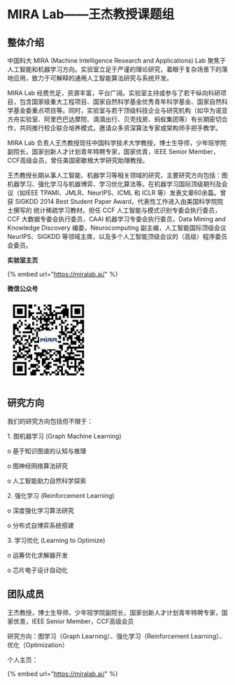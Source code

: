 # MIRA Lab——王杰教授课题组

## 整体介绍

中国科大 MIRA (Machine Intelligence Research and Applications) Lab 聚焦于人工智能和机器学习方向。实验室立足于严谨的理论研究，着眼于复杂场景下的落地应用，致力于可解释的通用人工智能算法研究与系统开发。

MIRA Lab 经费充足，资源丰富，平台广阔。实验室主持或参与了若干纵向科研项目，包含国家级重大工程项目、国家自然科学基金优秀青年科学基金、国家自然科学基金委重点项目等。同时，实验室与若干顶级科技企业与研究机构（如华为诺亚方舟实验室、阿里巴巴达摩院、滴滴出行、贝壳找房、蚂蚁集团等）有长期密切合作，共同推行校企联合培养模式，邀请众多资深算法专家或架构师手把手教学。

MIRA Lab 负责人王杰教授现任中国科学技术大学教授，博士生导师，少年班学院副院长，国家创新人才计划青年特聘专家，国家优青，IEEE Senior Member，CCF高级会员，曾任美国密歇根大学研究助理教授。

王杰教授长期从事人工智能、机器学习等相关领域的研究，主要研究方向包括：图机器学习、强化学习与机器博弈、学习优化算法等。在机器学习国际顶级期刊及会议（如IEEE TPAMI、JMLR、NeurIPS、ICML 和 ICLR 等）发表文章60余篇。曾获 SIGKDD 2014 Best Student Paper Award，代表性工作进入由美国科学院院士撰写的 统计稀疏学习教材。担任 CCF 人工智能与模式识别专委会执行委员，CCF 大数据专委会执行委员，CAAI 机器学习专委会执行委员，Data Mining and Knowledge Discovery 编委，Neurocomputing 副主编，人工智能国际顶级会议 NeurIPS、SIGKDD 等领域主席，以及多个人工智能顶级会议的（高级）程序委员会委员。

**实验室主页**

{% embed url="https://miralab.ai/" %}

**微信公众号**

![](<../../.gitbook/assets/image (5) (1) (1).png>)

## 研究方向

我们的研究方向包括但不限于：

1\. 图机器学习 (Graph Machine Learning)

o 基于知识图谱的认知与推理

o 图神经网络算法研究

o 人工智能助力自然科学探索

2\. 强化学习 (Reinforcement Learning)

o 深度强化学习算法研究

o 分布式自博弈系统搭建

3\. 学习优化 (Learning to Optimize)

o 运筹优化求解器开发

o 芯片电子设计自动化

## 团队成员

王杰教授，博士生导师，少年班学院副院长，国家创新人才计划青年特聘专家，国家优青，IEEE Senior Member，CCF高级会员

研究方向：图学习（Graph Learning）、强化学习（Reinforcement Learning）、优化（Optimization）

个人主页：

{% embed url="https://miralab.ai/" %}

